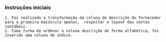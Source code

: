 ### Instruções iniciais

    1. Foi realizado a transformação da coluna de descrição do fornecedor para a primeira maiúscula apenas,  respeitar o layout das contas contábeis.
    2. Como forma de ordenar a coluna descrição de forma alfabética, foi inserido uma coluna de índice.
